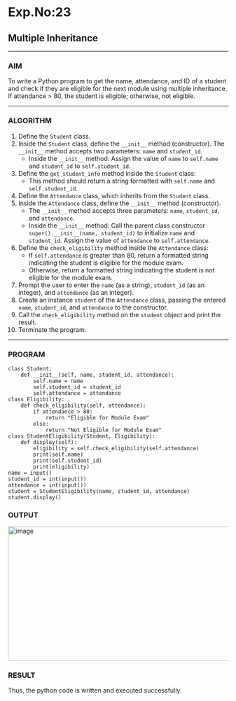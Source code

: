 # Exp.No:23  
## Multiple Inheritance

---

### AIM  
To write a Python program to get the name, attendance, and ID of a student and check if they are eligible for the next module using multiple inheritance. If attendance > 80, the student is eligible; otherwise, not eligible.

---

### ALGORITHM

1. Define the `Student` class.
2. Inside the `Student` class, define the `__init__` method (constructor). The `__init__` method accepts two parameters: `name` and `student_id`.
    - Inside the `__init__` method: Assign the value of `name` to `self.name` and `student_id` to `self.student_id`.
3. Define the `get_student_info` method inside the `Student` class:
    - This method should return a string formatted with `self.name` and `self.student_id`.
4. Define the `Attendance` class, which inherits from the `Student` class.
5. Inside the `Attendance` class, define the `__init__` method (constructor).
    - The `__init__` method accepts three parameters: `name`, `student_id`, and `attendance`.
    - Inside the `__init__` method: Call the parent class constructor `super().__init__(name, student_id)` to initialize `name` and `student_id`. Assign the value of `attendance` to `self.attendance`.
6. Define the `check_eligibility` method inside the `Attendance` class:
    - If `self.attendance` is greater than 80, return a formatted string indicating the student is eligible for the module exam.
    - Otherwise, return a formatted string indicating the student is not eligible for the module exam.
7. Prompt the user to enter the `name` (as a string), `student_id` (as an integer), and `attendance` (as an integer).
8. Create an instance `student` of the `Attendance` class, passing the entered `name`, `student_id`, and `attendance` to the constructor.
9. Call the `check_eligibility` method on the `student` object and print the result.
10. Terminate the program.

---

### PROGRAM
```
class Student:
    def __init__(self, name, student_id, attendance):
        self.name = name
        self.student_id = student_id
        self.attendance = attendance
class Eligibility:
    def check_eligibility(self, attendance):
        if attendance > 80:
            return "Eligible for Module Exam"
        else:
            return "Not Eligible for Module Exam"
class StudentEligibility(Student, Eligibility):
    def display(self):
        eligibility = self.check_eligibility(self.attendance)
        print(self.name)
        print(self.student_id)
        print(eligibility)
name = input()
student_id = int(input())
attendance = int(input())
student = StudentEligibility(name, student_id, attendance)
student.display()
```
### OUTPUT

<img width="823" height="307" alt="image" src="https://github.com/user-attachments/assets/b7d9bc8d-6d70-41a7-8a75-4c87db7ff7d8" />

### RESULT

Thus, the python code is written and executed successfully.
